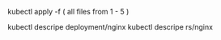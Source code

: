 kubectl apply -f ( all files from 1 - 5 )

kubectl descripe deployment/nginx
kubectl descripe rs/nginx